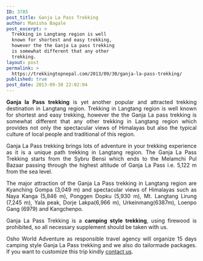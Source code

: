 ```yaml
---
ID: 3785
post_title: Ganja La Pass Trekking
author: Manisha Bagale
post_excerpt: >
  Trekking in Langtang region is well
  known for shortest and easy trekking,
  however the the Ganja La pass trekking
  is somewhat different that any other
  trekking.
layout: post
permalink: >
  https://trekkingtopnepal.com/2013/09/30/ganja-la-pass-trekking/
published: true
post_date: 2013-09-30 22:02:04
---
```

<p style="text-align: justify;"><strong>Ganja la Pass trekking</strong> is yet another popular and attracted trekking destination in Langtang region. Trekking in Langtang region is well known for shortest and easy trekking, however the the Ganja La pass trekking is somewhat different that any other trekking in Langtang region which provides not only the spectacular views of Himalayas but also the typical culture of local people and traditional of this region.</p>
<p style="text-align: justify;">Ganja La Pass trekking brings lots of adventure in your trekking experience as it is a unique path trekking in Langtang region. The Ganja La Pass Trekking starts from the Sybru Bensi which ends to the Melamchi Pul Bazaar passing through the highest altitude of Ganja La Pass i.e. 5,122 m from the sea level.</p>
<p style="text-align: justify;">The major attraction of the Ganja La Pass trekking in Langtang region are Kyanching Gompa (3,049 m) and spectacular views of Himalayas such as Naya Kanga (5,846 m), Ponggen Dopku (5,930 m), Mt. Langtang Lirung (7,245 m), Yala peak, Dorje Lakpa(6,966 m), Urkeinmang(6387m), Loenpo Gang (6979) and Kangchenpo.</p>
<p style="text-align: justify;">Ganja La Pass Trekking is a <strong>camping style trekking</strong>, using firewood is prohibited, so all necessary supplement should be taken with us.</p>
<p style="text-align: justify;">Osho World Adventure as responsible travel agency will organize 15 days camping style Ganja La Pass trekking and we also do tailormade packages. If you want to customize this trip kindly <a href="http://oshoadventure.com/contact/">contact us</a>.</p>
